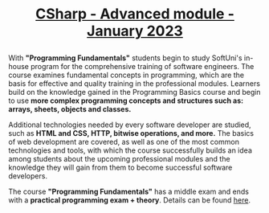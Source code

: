 # <p align="center"><a href="https://softuni.bg/trainings/3836/programming-fundamentals-with-csharp-september-2022"> CSharp - Advanced module - January 2023 <a/><p>

With **"Programming Fundamentals"** students begin to study SoftUni's in-house program for the comprehensive training of software engineers. The course examines fundamental concepts in programming, which are the basis for effective and quality training in the professional modules. Learners build on the knowledge gained in the Programming Basics course and begin to use **more complex programming concepts and structures such as: arrays, sheets, objects and classes.**
  
Additional technologies needed by every software developer are studied, such as **HTML and CSS, HTTP, bitwise operations, and more.** The basics of web development are covered, as well as one of the most common technologies and tools, with which the course successfully builds an idea among students about the upcoming professional modules and the knowledge they will gain from them to become successful software developers.

The course **"Programming Fundamentals"** has a middle exam and ends with a **practical programming exam + theory**. Details can be found <a href="https://softuni.bg/curriculum"> here<a/>.

